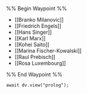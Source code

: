 %% Begin Waypoint %%
- [[Branko Milanovic]]
- [[Friedrich Engels]]
- [[Hans Singer]]
- [[Karl Marx]]
- [[Kohei Saito]]
- [[Marina Fischer-Kowalski]]
- [[Raul Prebisch]]
- [[Rosa Luxembourg]]

%% End Waypoint %%

```dataviewjs
await dv.view("prolog");
```